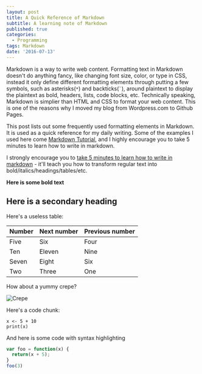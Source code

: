 ```yaml
---
layout: post
title: A Quick Reference of Markdown
subtitle: A learning note of Markdown
published: true
categories:
  - Programming
tags: Markdown
date: '2016-07-13'
---
```


Markdown is a way to write web content. Formatting text in Markdown doesn't do anything fancy, like changing font size, color, or type in CSS, instead it only define different formatting elements through putting a few symbols, such as asterisks(`*`) and backticks(`` ` ``), around plaintext to display the plaintext as bold, headers, lists, code blocks, etc. Technically speaking, Markdown is simplier than HTML and CSS to format your web content. This is one of the reasons why I moved my blog from Wordpress.com to Github Pages. 
<!--more-->

This post lists out some frequently used formatting elements in Markdown. It is used as a quick reference for my daily writing. Some of the examples I used here come [Markdown Tutorial](http://markdowntutorial.com/), and I highly encourage you to take 5 minutes to learn how to write in markdown. 




I strongly encourage you to [take 5 minutes to learn how to write in markdown]([http://markdowntutorial.com/](http://markdowntutorial.com/)) - it'll teach you how to transform regular text into bold/italics/headings/tables/etc.

**Here is some bold text**


## Here is a secondary heading

Here's a useless table:
 
| Number | Next number | Previous number |
| :------ |:--- | :--- |
| Five | Six | Four |
| Ten | Eleven | Nine |
| Seven | Eight | Six |
| Two | Three | One |
 

How about a yummy crepe?

![Crepe](http://lafenicegelato.com/wp-content/uploads/2014/09/crepes-with-chocolate.jpg)

Here's a code chunk:

~~~
x <- 5 + 10
print(x)
~~~

And here is some code with syntax highlighting

```javascript
var foo = function(x) {
  return(x + 5);
}
foo(3)
```
